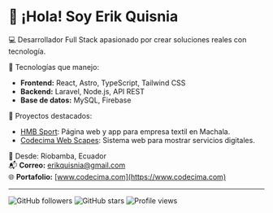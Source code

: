# 👋 ¡Hola! Soy Erik Quisnia

💻 Desarrollador Full Stack apasionado por crear soluciones reales con tecnología.

🚀 Tecnologías que manejo:
- **Frontend:** React, Astro, TypeScript, Tailwind CSS
- **Backend:** Laravel, Node.js, API REST
- **Base de datos:** MySQL, Firebase

📌 Proyectos destacados:
- [HMB Sport](https://github.com/erikstiven/hmb-sport): Página web y app para empresa textil en Machala.
- [Codecima Web Scapes](https://github.com/erikstiven/codecima-web-scapes): Sistema web para mostrar servicios digitales.

📍 Desde: Riobamba, Ecuador  
📬 **Correo:** erikquisnia@gmail.com  
🌐 **Portafolio:** [www.codecima.com](https://www.codecima.com)

---

![GitHub followers](https://img.shields.io/github/followers/erikstiven?style=social)
![GitHub stars](https://img.shields.io/github/stars/erikstiven?style=social)
![Profile views](https://komarev.com/ghpvc/?username=erikstiven&color=blue)

